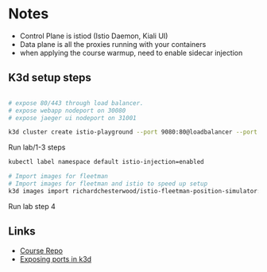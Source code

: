 # Notes

- Control Plane is istiod (Istio Daemon, Kiali UI)
- Data plane is all the proxies running with your containers
- when applying the course warmup, need to enable sidecar injection 

## K3d setup steps

```bash

# expose 80/443 through load balancer. 
# expose webapp nodeport on 30080
# expose jaeger ui nodeport on 31001

k3d cluster create istio-playground --port 9080:80@loadbalancer --port 9443:443@loadbalancer --port 30080:30080@server:0 --port 31001:31001@server:0 --api-port 6443 --k3s-arg='--disable=traefik@server:0'
```

Run lab/1-3 steps

```bash
kubectl label namespace default istio-injection=enabled

# Import images for fleetman
# Import images for fleetman and istio to speed up setup
k3d images import richardchesterwood/istio-fleetman-position-simulator:5 richardchesterwood/istio-fleetman-position-tracker:5 richardchesterwood/istio-fleetman-api-gateway:5 richardchesterwood/istio-fleetman-webapp-angular:5 richardchesterwood/istio-fleetman-vehicle-telemetry:5 richardchesterwood/istio-fleetman-staff-service:5 richardchesterwood/istio-fleetman-photo-service:5 docker.io/istio/proxyv2:1.10.3 grafana/grafana:7.2.1 docker.io/istio/pilot:1.10.3 docker.io/jaegertracing/all-in-one:1.20 quay.io/kiali/kiali:v1.23 jimmidyson/configmap-reload:v0.4.0 prom/prometheus:v2.21.0 --cluster lab2
```

Run lab step 4

## Links

- [Course Repo](https://github.com/DickChesterwood/istio-fleetman)
- [Exposing ports in k3d](https://k3d.io/v5.0.1/usage/exposing_services/)
